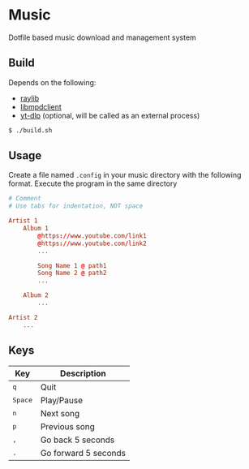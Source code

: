 # Music
Dotfile based music download and management system

## Build
Depends on the following:

- [raylib](https://www.raylib.com/)
- [libmpdclient](https://www.musicpd.org/libs/libmpdclient/)
- [yt-dlp](https://github.com/yt-dlp/yt-dlp) (optional, will be called as an external process)

```build.sh
$ ./build.sh
```

## Usage
Create a file named `.config` in your music directory with the following format. Execute the program in the same directory

```conf
# Comment
# Use tabs for indentation, NOT space

Artist 1
	Album 1
		@https://www.youtube.com/link1
		@https://www.youtube.com/link2
		...

		Song Name 1 @ path1
		Song Name 2 @ path2
		...

	Album 2
		...

Artist 2
	...
```

## Keys
| Key | Description |
| --- | ----------- |
| <kbd>q</kbd> | Quit |
| <kbd>Space</kbd> | Play/Pause |
| <kbd>n</kbd> | Next song |
| <kbd>p</kbd> | Previous song |
| <kbd>,</kbd> | Go back 5 seconds |
| <kbd>.</kbd> | Go forward 5 seconds |
